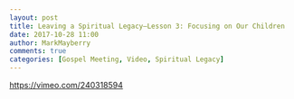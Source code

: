```yaml
---
layout: post
title: Leaving a Spiritual Legacy—Lesson 3: Focusing on Our Children
date: 2017-10-28 11:00
author: MarkMayberry
comments: true
categories: [Gospel Meeting, Video, Spiritual Legacy]
---
```

https://vimeo.com/240318594
